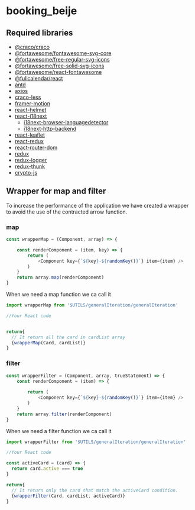 # booking_beije

## Required libraries

- [@craco/craco](https://github.com/gsoft-inc/craco/blob/master/packages/craco/README.md)
- [@fortawesome/fontawesome-svg-core](https://fontawesome.com/v6/docs/web/use-with/react/#_1-add-svg-core)
- [@fortawesome/free-regular-svg-icons](https://fontawesome.com/v6/docs/web/use-with/react/#_2-add-icon-packages)
- [@fortawesome/free-solid-svg-icons](https://fontawesome.com/v6/docs/web/use-with/react/#_2-add-icon-packages)
- [@fortawesome/react-fontawesome](https://fontawesome.com/v6/docs/web/use-with/react/#_3-add-the-react-component)
- [@fullcalendar/react](https://fullcalendar.io/docs)
- [antd](https://ant.design/docs/react/introduce)
- [axios](https://axios-http.com/docs/intro)
- [craco-less](https://github.com/DocSpring/craco-less)
- [framer-motion](https://www.framer.com/docs/)
- [react-helmet](https://github.com/nfl/react-helmet#readme)
- [react-i18next](https://react.i18next.com/)
  - [i18next-browser-languagedetector](https://react.i18next.com/legacy-v9/step-by-step-guide#c-auto-detect-the-user-language)
  - [i18next-http-backend](https://react.i18next.com/legacy-v9/step-by-step-guide#a-adding-lazy-loading-for-translations)
- [react-leaflet](https://react-leaflet.js.org/)
- [react-redux](https://react-redux.js.org/)
- [react-router-dom](https://reactrouter.com/docs/en/v6)
- [redux](https://redux.js.org/)
- [redux-logger](https://github.com/LogRocket/redux-logger)
- [redux-thunk](https://github.com/reduxjs/redux-thunk)
- [crypto-js](https://cryptojs.gitbook.io/docs/)

## Wrapper for map and filter

To increase the performance of the application we have created a wrapper to avoid the use of the contracted arrow function.

### map

```javascript
const wrapperMap = (Component, array) => {  

    const renderComponent = (item, key) => {
        return (
            <Component key={`${key}-${randomKey()}`} item={item} />
        )
    }
    return array.map(renderComponent)
}
```

When we need a map function we ca call it

```javascript
import wrapperMap from '$UTILS/generalIteration/generalIteration'

//Your React code


return{
  // It return all the card in cardList array
  {wrapperMap(Card, cardList)}
}
```


### filter

```javascript
const wrapperFilter = (Component, array, trueStatement) => {
    const renderComponent = (item) => {
    
        return (
            <Component key={`${key}-${randomKey()}`} item={item} />
        )
    }
    return array.filter(renderComponent)
}
```

When we need a filter function we ca call it

```javascript
import wrapperFilter from '$UTILS/generalIteration/generalIteration'

//Your React code

const activeCard = (card) => {
  return card.active === true
}

return{
  // It return only the card that match the activeCard condition.
  {wrapperFilter(Card, cardList, activeCard)}
}


```